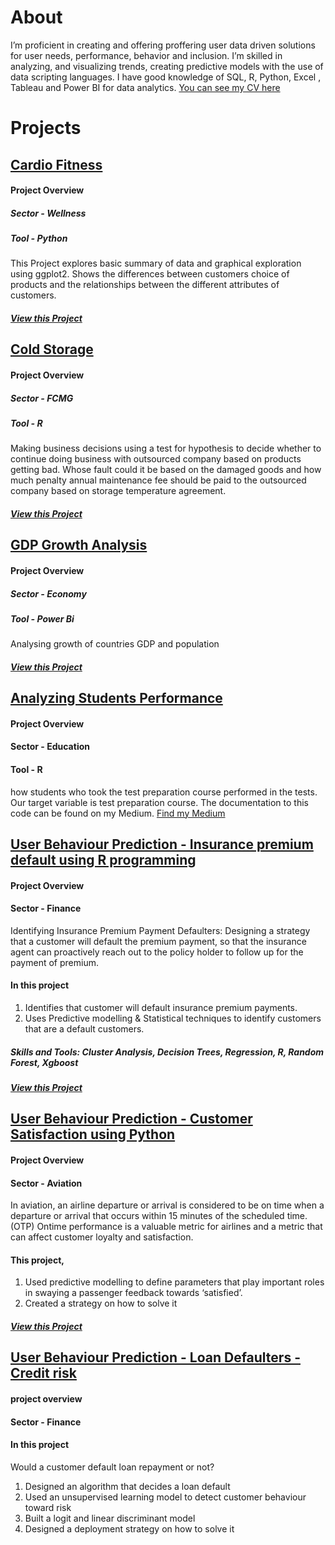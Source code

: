 # About 

I’m proficient in creating  and offering proffering user data driven solutions for user needs, performance, behavior and inclusion. I’m skilled  in analyzing, and visualizing trends, creating predictive models with the use of data scripting languages. I have good knowledge of  SQL,  R,  Python, Excel , Tableau and Power BI for data analytics. 
[You can see my CV here](https://docs.google.com/document/d/e/2PACX-1vTkMZ5rYO_PpwiJwAoJ_kgaFtjUPkJUnRFbxMws12aNVKew4gBc2NwcF6He5j70Ull4U-9P_dhxIvcn/pub)


# Projects


## [Cardio Fitness](https://github.com/DeborahOsilade/Cardio_fitness/blob/main/Cardio_Fitness_Gym-checkpoint.ipynb)
#### Project Overview 
##### Sector - Wellness
##### Tool - Python
This Project explores basic summary of data and graphical exploration using ggplot2. Shows the differences between customers choice of products and the relationships between the different attributes of customers.
##### [View this Project](https://github.com/DeborahOsilade/Cardio_fitness/blob/main/Cardio_Fitness_Gym-checkpoint.ipynb)


## [Cold Storage](https://github.com/DeborahOsilade/Cold-Storage-assignment/blob/master/Cold%20storage.R)
#### Project Overview 
##### Sector - FCMG
##### Tool - R 
Making business decisions using a test for hypothesis to decide whether to continue doing business with outsourced company based on products getting bad. 
Whose fault could it be based on the damaged goods and how much penalty annual maintenance fee should be paid to the outsourced company based on storage temperature agreement.
##### [View this Project](https://github.com/DeborahOsilade/Cold-Storage-assignment/blob/master/Cold%20storage.R)



## [GDP Growth Analysis](https://drive.google.com/drive/folders/1ePdlrCT2hZhHP_ScMIdZfKWKrSsYL1fB)
#### Project Overview 
##### Sector - Economy
##### Tool - Power Bi
Analysing growth of countries GDP and population 
##### [View this Project](https://drive.google.com/drive/folders/1ePdlrCT2hZhHP_ScMIdZfKWKrSsYL1fB)



## [Analyzing Students Performance](https://github.com/DeborahOsilade/Student_perforamnce)
#### Project Overview 
#### Sector - Education
#### Tool - R 
how students who took the test preparation course performed in the tests. Our target variable is test preparation course. The documentation to this code can be found on my Medium. 
[Find my Medium](https://deborahosilade.medium.com/how-exploratory-data-analysis-can-help-you-understand-users-8e0b9af2f3c4)




## [User Behaviour Prediction - Insurance premium default using R programming](https://github.com/DeborahOsilade/User-Behaviour-Prediction---Insurance-premium-default---R-programming)
#### Project Overview
#### Sector - Finance

Identifying Insurance Premium Payment Defaulters: Designing a strategy that a customer will default the premium payment, so that the insurance agent can proactively reach out to the policy holder to follow up for the payment of premium.
#### In this project 

1. Identifies that customer will default insurance premium payments.
2. Uses Predictive modelling & Statistical techniques to identify customers that are a default customers.
##### Skills and Tools: Cluster Analysis, Decision Trees, Regression, R, Random Forest, Xgboost
##### [View this Project](https://github.com/DeborahOsilade/User-Behaviour-Prediction---Insurance-premium-default---R-programming)




## [User Behaviour Prediction - Customer Satisfaction using Python](https://github.com/DeborahOsilade/User-Behaviour-Prediction---Customer-Satisfaction-using-Python)
#### Project Overview
#### Sector - Aviation
In aviation, an airline departure or arrival is considered to be on time when a departure or arrival that occurs within 15 minutes of the scheduled time. (OTP) Ontime performance is a valuable metric for airlines and a metric that can affect customer loyalty and satisfaction. 
#### This project,

1. Used predictive modelling to define parameters that play important roles in swaying a passenger feedback towards ‘satisfied’.
2. Created a strategy on how to solve it
##### [View this Project](https://github.com/DeborahOsilade/User-Behaviour-Prediction---Insurance-premium-default---R-programming)



## [User Behaviour Prediction - Loan Defaulters - Credit risk](https://github.com/DeborahOsilade/User-Behaviour-Prediction---Loan-Defaulters---Credit-risk)
#### project overview
#### Sector - Finance 
#### In this project
Would a customer default loan repayment or not? 

1. Designed an algorithm that decides a loan default
2. Used an unsupervised learning model to detect customer behaviour toward risk
3. Built a logit and linear discriminant model
4. Designed a deployment strategy on how to solve it
